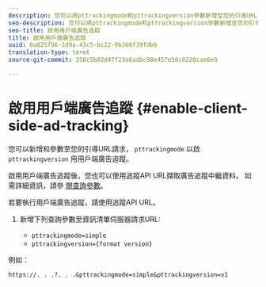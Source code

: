 ```yaml
---
description: 您可以將pttrackingmode和pttrackingversion參數新增至您的引導URL請求，以啟用用戶端廣告追蹤。
seo-description: 您可以將pttrackingmode和pttrackingversion參數新增至您的引導URL請求，以啟用用戶端廣告追蹤。
seo-title: 啟用用戶端廣告追蹤
title: 啟用用戶端廣告追蹤
uuid: 0a825756-1d9a-43c5-bc22-9b366f39fdbb
translation-type: tm+mt
source-git-commit: 358c5b02d47f23a6adbc98e457e56c8220cae6e9

---
```



# 啟用用戶端廣告追蹤 {#enable-client-side-ad-tracking}

您可以新增和參數至您的引導URL請求， `pttrackingmode` 以啟 `pttrackingversion` 用用戶端廣告追蹤。

啟用用戶端廣告追蹤後，您也可以使用追蹤API URL擷取廣告追蹤中繼資料。 如需詳細資訊，請參 [閱查詢參數](../../msapi-topics/ms-at-effectiveness/notvsdk-csat-ms-interface.md)。

若要執行用戶端廣告追蹤，請使用追蹤API URL。

1. 新增下列查詢參數至資訊清單伺服器請求URL:

   * `pttrackingmode=simple`
   * `pttrackingversion={format version}`

例如：

```
https://. . .?. . .&pttrackingmode=simple&pttrackingversion=v1
```
